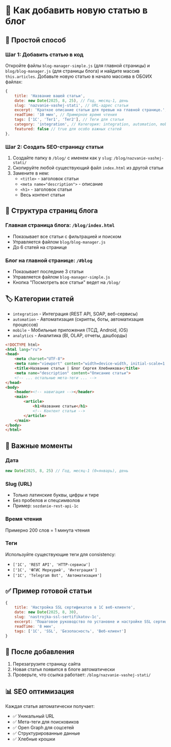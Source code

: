 # 📝 Как добавить новую статью в блог

## 🚀 Простой способ

### Шаг 1: Добавить статью в код
Откройте файлы `blog-manager-simple.js` (для главной страницы) и `blog/blog-manager.js` (для страницы блога) и найдите массив `this.articles`. Добавьте новую статью в начало массива в ОБОИХ файлах:

```javascript
{
    title: 'Название вашей статьи',
    date: new Date(2025, 8, 25), // Год, месяц-1, день
    slug: 'nazvanie-vashej-stati', // URL-адрес статьи
    excerpt: 'Краткое описание статьи для превью на главной странице.',
    readTime: '10 мин', // Примерное время чтения
    tags: ['1С', 'Тег1', 'Тег2'], // Теги для статьи
    category: 'integration', // Категория: integration, automation, mobile, analytics
    featured: false // true для особо важных статей
},
```

### Шаг 2: Создать SEO-страницу статьи
1. Создайте папку в `/blog/` с именем как у `slug`: `/blog/nazvanie-vashej-stati/`
2. Скопируйте любой существующий файл `index.html` из другой статьи
3. Замените в нем:
   - `<title>` - заголовок статьи
   - `<meta name="description">` - описание
   - `<h1>` - заголовок статьи
   - Весь контент статьи

## 📁 Структура страниц блога

### Главная страница блога: `/blog/index.html`
- Показывает все статьи с фильтрацией и поиском
- Управляется файлом `blog/blog-manager.js`
- До 6 статей на странице

### Блог на главной странице: `/#blog`
- Показывает последние 3 статьи
- Управляется файлом `blog-manager-simple.js`
- Кнопка "Посмотреть все статьи" ведет на `/blog/`

## 🏷️ Категории статей

- `integration` - Интеграция (REST API, SOAP, веб-сервисы)
- `automation` - Автоматизация (скрипты, боты, автоматизация процессов)
- `mobile` - Мобильные приложения (ТСД, Android, iOS)
- `analytics` - Аналитика (BI, OLAP, отчеты, дашборды)

```html
<!DOCTYPE html>
<html lang="ru">
<head>
    <meta charset="UTF-8">
    <meta name="viewport" content="width=device-width, initial-scale=1.0">
    <title>Название статьи | Блог Сергея Хлебникова</title>
    <meta name="description" content="Описание статьи">
    <!-- ... остальные мета-теги ... -->
</head>
<body>
    <header><!-- навигация --></header>
    <main>
        <article>
            <h1>Название статьи</h1>
            <!-- Контент статьи -->
        </article>
    </main>
</body>
</html>
```

## 🎯 Важные моменты

### Дата
```javascript
new Date(2025, 8, 25) // Год, месяц-1 (0=январь), день
```

### Slug (URL)
- Только латинские буквы, цифры и тире
- Без пробелов и спецсимволов
- Пример: `sozdanie-rest-api-1c`

### Время чтения
Примерно 200 слов = 1 минута чтения

### Теги
Используйте существующие теги для consistency:
- `['1С', 'REST API', 'HTTP-сервисы']`
- `['1С', 'ФГИС Меркурий', 'Интеграция']`
- `['1С', 'Telegram Bot', 'Автоматизация']`

## ✅ Пример готовой статьи

```javascript
{
    title: 'Настройка SSL сертификатов в 1С веб-клиенте',
    date: new Date(2025, 8, 30),
    slug: 'nastrojka-ssl-sertifikatov-1c',
    excerpt: 'Пошаговое руководство по установке и настройке SSL сертификатов для безопасной работы веб-клиента 1С.',
    readTime: '8 мин',
    tags: ['1С', 'SSL', 'Безопасность', 'Веб-клиент']
}
```

## 🔄 После добавления

1. Перезагрузите страницу сайта
2. Новая статья появится в блоге автоматически
3. Проверьте, что ссылка работает: `/blog/nazvanie-vashej-stati/`

## 📊 SEO оптимизация

Каждая статья автоматически получает:
- ✅ Уникальный URL
- ✅ Мета-теги для поисковиков
- ✅ Open Graph для соцсетей
- ✅ Структурированные данные
- ✅ Хлебные крошки
